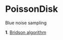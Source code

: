 # PoissonDisk

Blue noise sampling

**1**. [Bridson algorithm](https://nbviewer.org/github/empet/PoissonDisk/blob/main/Bridson-algo-Poisson-disk.ipynb)
